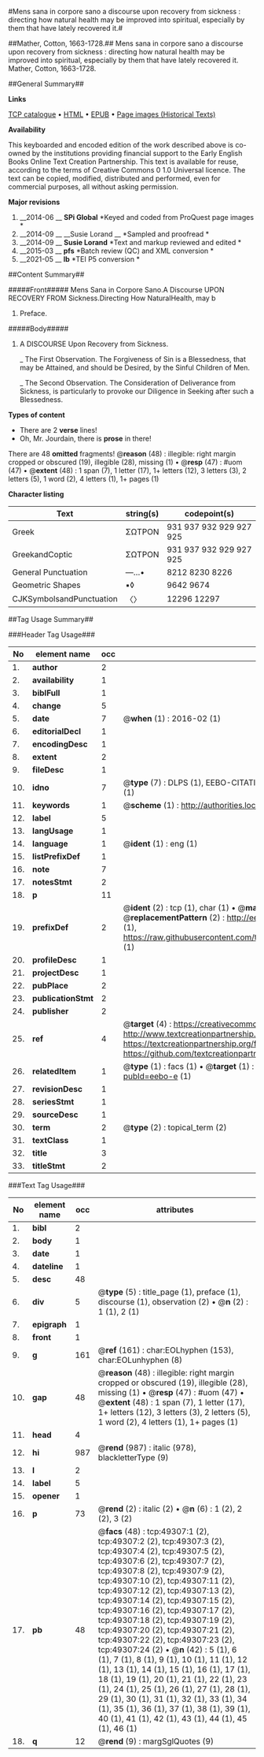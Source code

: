 #Mens sana in corpore sano a discourse upon recovery from sickness : directing how natural health may be improved into spiritual, especially by them that have lately recovered it.#

##Mather, Cotton, 1663-1728.##
Mens sana in corpore sano a discourse upon recovery from sickness : directing how natural health may be improved into spiritual, especially by them that have lately recovered it.
Mather, Cotton, 1663-1728.

##General Summary##

**Links**

[TCP catalogue](http://www.ota.ox.ac.uk/tcp/)  • 
[HTML](http://tei.it.ox.ac.uk/tcp/Texts-HTML/free/A50/A50141.html)  • 
[EPUB](http://tei.it.ox.ac.uk/tcp/Texts-EPUB/free/A50/A50141.epub) • 
[Page images (Historical Texts)](https://historicaltexts.jisc.ac.uk/eebo-11795672e)

**Availability**

This keyboarded and encoded edition of the work described above is co-owned by the
    institutions providing financial support to the Early English Books Online Text Creation
    Partnership. This text is available for reuse, according to the terms of  Creative Commons 0 1.0 Universal
    licence. The text can be copied, modified, distributed and performed, even for commercial
    purposes, all without asking permission.

**Major revisions**

1. __2014-06 __ __SPi Global__ *Keyed and coded from ProQuest page images *
1. __2014-09 __ __Susie Lorand __ *Sampled and proofread *
1. __2014-09 __ __Susie Lorand__ *Text and markup reviewed and edited *
1. __2015-03 __ __pfs__ *Batch review (QC) and XML conversion *
1. __2021-05 __ __lb__ *TEI P5 conversion *

##Content Summary##

#####Front#####
Mens Sana in Corpore Sano.A Discourse UPON RECOVERY FROM Sickness.Directing How NaturalHealth, may b
1. Preface.

#####Body#####

1. A DISCOURSE Upon Recovery from Sickness.

    _ The First Observation. The Forgiveness of Sin is a Blessedness,
 that may be Attained, and should be Desired, by the Sinful Children of Men.

    _ The Second Observation. The Consideration of Deliverance from Sickness, is particularly to provoke our Diligence in Seeking after such a Blessedness.

**Types of content**

  * There are 2 **verse** lines!
  * Oh, Mr. Jourdain, there is **prose** in there!

There are 48 **omitted** fragments! 
 @__reason__ (48) : illegible: right margin cropped or obscured (19), illegible (28), missing (1)  •  @__resp__ (47) : #uom (47)  •  @__extent__ (48) : 1 span (7), 1 letter (17), 1+ letters (12), 3 letters (3), 2 letters (5), 1 word (2), 4 letters (1), 1+ pages (1)

**Character listing**


|Text|string(s)|codepoint(s)|
|---|---|---|
|Greek|ΣΩΤΡΟΝ|931 937 932 929 927 925|
|GreekandCoptic|ΣΩΤΡΟΝ|931 937 932 929 927 925|
|General Punctuation|—…•|8212 8230 8226|
|Geometric Shapes|▪◊|9642 9674|
|CJKSymbolsandPunctuation|〈〉|12296 12297|

##Tag Usage Summary##

###Header Tag Usage###

|No|element name|occ|attributes|
|---|---|---|---|
|1.|__author__|2||
|2.|__availability__|1||
|3.|__biblFull__|1||
|4.|__change__|5||
|5.|__date__|7| @__when__ (1) : 2016-02 (1)|
|6.|__editorialDecl__|1||
|7.|__encodingDesc__|1||
|8.|__extent__|2||
|9.|__fileDesc__|1||
|10.|__idno__|7| @__type__ (7) : DLPS (1), EEBO-CITATION (1), VID (1), EEBO-PROQUEST (1), STC (2), OCLC (1)|
|11.|__keywords__|1| @__scheme__ (1) : http://authorities.loc.gov/ (1)|
|12.|__label__|5||
|13.|__langUsage__|1||
|14.|__language__|1| @__ident__ (1) : eng (1)|
|15.|__listPrefixDef__|1||
|16.|__note__|7||
|17.|__notesStmt__|2||
|18.|__p__|11||
|19.|__prefixDef__|2| @__ident__ (2) : tcp (1), char (1)  •  @__matchPattern__ (2) : ([0-9\-]+):([0-9IVX]+) (1), (.+) (1)  •  @__replacementPattern__ (2) : http://eebo.chadwyck.com/downloadtiff?vid=$1&page=$2 (1), https://raw.githubusercontent.com/textcreationpartnership/Texts/master/tcpchars.xml#$1 (1)|
|20.|__profileDesc__|1||
|21.|__projectDesc__|1||
|22.|__pubPlace__|2||
|23.|__publicationStmt__|2||
|24.|__publisher__|2||
|25.|__ref__|4| @__target__ (4) : https://creativecommons.org/publicdomain/zero/1.0/ (1), http://www.textcreationpartnership.org/docs/. (1), https://textcreationpartnership.org/faq/#faq05 (1), https://github.com/textcreationpartnership (1)|
|26.|__relatedItem__|1| @__type__ (1) : facs (1)  •  @__target__ (1) : https://data.historicaltexts.jisc.ac.uk/view?pubId=eebo-e (1)|
|27.|__revisionDesc__|1||
|28.|__seriesStmt__|1||
|29.|__sourceDesc__|1||
|30.|__term__|2| @__type__ (2) : topical_term (2)|
|31.|__textClass__|1||
|32.|__title__|3||
|33.|__titleStmt__|2||


###Text Tag Usage###

|No|element name|occ|attributes|
|---|---|---|---|
|1.|__bibl__|2||
|2.|__body__|1||
|3.|__date__|1||
|4.|__dateline__|1||
|5.|__desc__|48||
|6.|__div__|5| @__type__ (5) : title_page (1), preface (1), discourse (1), observation (2)  •  @__n__ (2) : 1 (1), 2 (1)|
|7.|__epigraph__|1||
|8.|__front__|1||
|9.|__g__|161| @__ref__ (161) : char:EOLhyphen (153), char:EOLunhyphen (8)|
|10.|__gap__|48| @__reason__ (48) : illegible: right margin cropped or obscured (19), illegible (28), missing (1)  •  @__resp__ (47) : #uom (47)  •  @__extent__ (48) : 1 span (7), 1 letter (17), 1+ letters (12), 3 letters (3), 2 letters (5), 1 word (2), 4 letters (1), 1+ pages (1)|
|11.|__head__|4||
|12.|__hi__|987| @__rend__ (987) : italic (978), blackletterType (9)|
|13.|__l__|2||
|14.|__label__|5||
|15.|__opener__|1||
|16.|__p__|73| @__rend__ (2) : italic (2)  •  @__n__ (6) : 1 (2), 2 (2), 3 (2)|
|17.|__pb__|48| @__facs__ (48) : tcp:49307:1 (2), tcp:49307:2 (2), tcp:49307:3 (2), tcp:49307:4 (2), tcp:49307:5 (2), tcp:49307:6 (2), tcp:49307:7 (2), tcp:49307:8 (2), tcp:49307:9 (2), tcp:49307:10 (2), tcp:49307:11 (2), tcp:49307:12 (2), tcp:49307:13 (2), tcp:49307:14 (2), tcp:49307:15 (2), tcp:49307:16 (2), tcp:49307:17 (2), tcp:49307:18 (2), tcp:49307:19 (2), tcp:49307:20 (2), tcp:49307:21 (2), tcp:49307:22 (2), tcp:49307:23 (2), tcp:49307:24 (2)  •  @__n__ (42) : 5 (1), 6 (1), 7 (1), 8 (1), 9 (1), 10 (1), 11 (1), 12 (1), 13 (1), 14 (1), 15 (1), 16 (1), 17 (1), 18 (1), 19 (1), 20 (1), 21 (1), 22 (1), 23 (1), 24 (1), 25 (1), 26 (1), 27 (1), 28 (1), 29 (1), 30 (1), 31 (1), 32 (1), 33 (1), 34 (1), 35 (1), 36 (1), 37 (1), 38 (1), 39 (1), 40 (1), 41 (1), 42 (1), 43 (1), 44 (1), 45 (1), 46 (1)|
|18.|__q__|12| @__rend__ (9) : margSglQuotes (9)|
